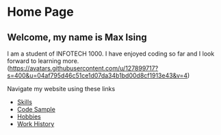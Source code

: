 # Home Page

## Welcome, my name is Max Ising

I am a student of INFOTECH 1000. I have enjoyed coding so far and I look forward to learning more. (https://avatars.githubusercontent.com/u/127899717?s=400&u=04af795d46c51ce1d07da34b1bd00d8cf1913e43&v=4)

Navigate my website using these links

* [Skills](./Skills.md)
* [Code Sample](./Code_sample.md)
* [Hobbies](./Hobby.md)
* [Work History](./Work.md)